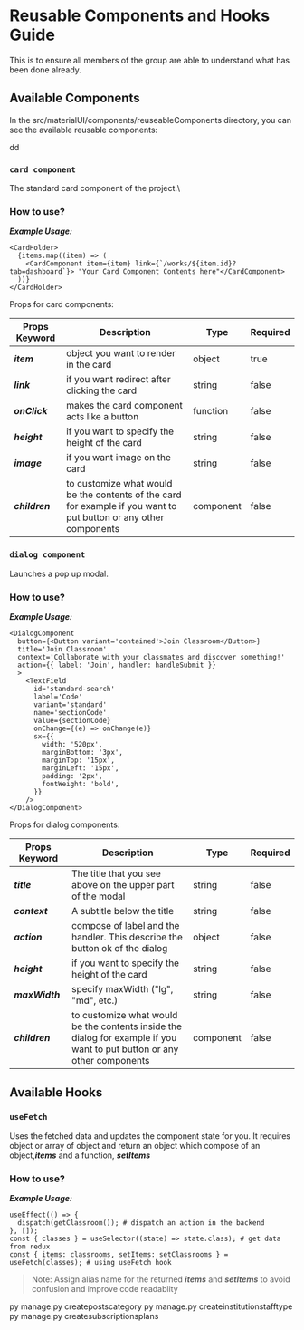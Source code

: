 # Reusable Components and Hooks Guide

This is to ensure all members of the group are able to understand what has been done already.

## Available Components

In the src/materialUI/components/reuseableComponents directory, you can see the available reusable components:

dd

### `card component`

The standard card component of the project.\

### How to use?

**_Example Usage:_**

```
<CardHolder>
  {items.map((item) => (
    <CardComponent item={item} link={`/works/${item.id}?tab=dashboard`}> "Your Card Component Contents here"</CardComponent>
  ))}
</CardHolder>
```

Props for card components:

| Props Keyword  | Description                                                                                                       | Type      | Required |
| -------------- | ----------------------------------------------------------------------------------------------------------------- | --------- | -------- |
| **_item_**     | object you want to render in the card                                                                             | object    | true     |
| **_link_**     | if you want redirect after clicking the card                                                                      | string    | false    |
| **_onClick_**  | makes the card component acts like a button                                                                       | function  | false    |
| **_height_**   | if you want to specify the height of the card                                                                     | string    | false    |
| **_image_**    | if you want image on the card                                                                                     | string    | false    |
| **_children_** | to customize what would be the contents of the card for example if you want to put button or any other components | component | false    |

### `dialog component`

Launches a pop up modal.

### How to use?

**_Example Usage:_**

```
<DialogComponent
  button={<Button variant='contained'>Join Classroom</Button>}
  title='Join Classroom'
  context='Collaborate with your classmates and discover something!'
  action={{ label: 'Join', handler: handleSubmit }}
  >
    <TextField
      id='standard-search'
      label='Code'
      variant='standard'
      name='sectionCode'
      value={sectionCode}
      onChange={(e) => onChange(e)}
      sx={{
        width: '520px',
        marginBottom: '3px',
        marginTop: '15px',
        marginLeft: '15px',
        padding: '2px',
        fontWeight: 'bold',
      }}
    />
</DialogComponent>
```

Props for dialog components:

| Props Keyword  | Description                                                                                                             | Type      | Required |
| -------------- | ----------------------------------------------------------------------------------------------------------------------- | --------- | -------- |
| **_title_**    | The title that you see above on the upper part of the modal                                                             | string    | false    |
| **_context_**  | A subtitle below the title                                                                                              | string    | false    |
| **_action_**   | compose of label and the handler. This describe the button ok of the dialog                                             | object    | false    |
| **_height_**   | if you want to specify the height of the card                                                                           | string    | false    |
| **_maxWidth_** | specify maxWidth ("lg", "md", etc.)                                                                                     | string    | false    |
| **_children_** | to customize what would be the contents inside the dialog for example if you want to put button or any other components | component | false    |

## Available Hooks

### `useFetch`

Uses the fetched data and updates the component state for you. It requires object or array of object and return an object which compose of an object,**_items_** and a function, **_setItems_**

### How to use?

**_Example Usage:_**

```
useEffect(() => {
  dispatch(getClassroom()); # dispatch an action in the backend
}, []);
const { classes } = useSelector((state) => state.class); # get data from redux
const { items: classrooms, setItems: setClassrooms } = useFetch(classes); # using useFetch hook
```

> Note: Assign alias name for the returned **_items_** and **_setItems_** to avoid confusion and improve code readablity

py manage.py createpostscategory
py manage.py createinstitutionstafftype
py manage.py createsubscriptionsplans
